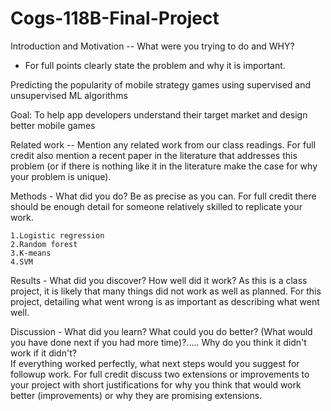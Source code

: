 # Cogs-118B-Final-Project
Introduction and Motivation -- What were you trying to do and WHY?
  - For full points clearly state the problem and why it is important.

Predicting the popularity of mobile strategy games using supervised and unsupervised ML algorithms

    
Goal: To help app developers understand their target market and design better mobile games

Related work -- Mention any related work from our class readings.
For full credit also mention a recent paper in the literature that addresses this problem
(or if there is nothing like it in the literature make the case for why your problem is unique).

Methods - What did you do?  Be as precise as you can.   For full credit there should be enough detail for someone relatively skilled to replicate your work.

    1.Logistic regression
    2.Random forest
    3.K-means
    4.SVM

Results - What did you discover? How well did it work?  As this is a class project, it is likely that many things did not work as well as planned.  For this project, detailing what went wrong is as important as describing what went well.

Discussion - What did you learn?  What could you do better? (What would you
have done next if you had more time)?.....  Why do you think it didn't work if it didn't?  
If everything worked perfectly,  what next steps would you suggest for followup work.  For full credit discuss two extensions or improvements to your project with short justifications for why you think that would work better (improvements) or why they are promising extensions.
